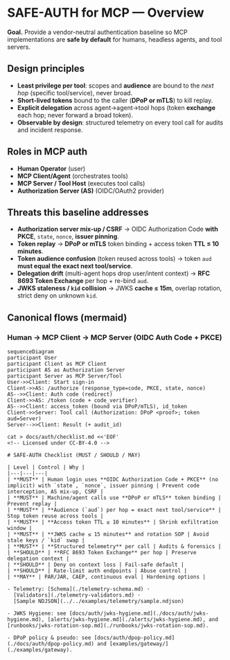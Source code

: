 <!-- Licensed under CC-BY-4.0 -->

# SAFE-AUTH for MCP — Overview

**Goal.** Provide a vendor-neutral authentication baseline so MCP implementations are **safe by default** for humans, headless agents, and tool servers.

## Design principles
- **Least privilege per tool**: scopes and **audience** are bound to the *next hop* (specific tool/service), never broad.
- **Short-lived tokens** bound to the caller (**DPoP or mTLS**) to kill replay.
- **Explicit delegation** across agent→agent→tool hops (token **exchange** each hop; never forward a broad token).
- **Observable by design**: structured telemetry on every tool call for audits and incident response.

## Roles in MCP auth
- **Human Operator** (user)
- **MCP Client/Agent** (orchestrates tools)
- **MCP Server / Tool Host** (executes tool calls)
- **Authorization Server (AS)** (OIDC/OAuth2 provider)

## Threats this baseline addresses
- **Authorization server mix-up / CSRF** → OIDC Authorization Code **with PKCE**, `state`, `nonce`, **issuer pinning**.
- **Token replay** → **DPoP or mTLS** token binding + access token **TTL ≤ 10 minutes**.
- **Token audience confusion** (token reused across tools) → token `aud` **must equal the exact next tool/service**.
- **Delegation drift** (multi-agent hops drop user/intent context) → **RFC 8693 Token Exchange** per hop + re-bind `aud`.
- **JWKS staleness / `kid` collision** → JWKS **cache ≤ 15m**, overlap rotation, strict deny on unknown `kid`.

## Canonical flows (mermaid)
### Human → MCP Client → MCP Server (OIDC Auth Code + PKCE)
```mermaid
sequenceDiagram
participant User
participant Client as MCP Client
participant AS as Authorization Server
participant Server as MCP Server/Tool
User->>Client: Start sign-in
Client->>AS: /authorize (response_type=code, PKCE, state, nonce)
AS-->>Client: Auth code (redirect)
Client->>AS: /token (code + code_verifier)
AS-->>Client: access_token (bound via DPoP/mTLS), id_token
Client->>Server: Tool call (Authorization: DPoP <proof>; token aud=Server)
Server-->>Client: Result (+ audit_id)

cat > docs/auth/checklist.md <<'EOF'
<!-- Licensed under CC-BY-4.0 -->

# SAFE-AUTH Checklist (MUST / SHOULD / MAY)

| Level | Control | Why |
|---|---|---|
| **MUST** | Human login uses **OIDC Authorization Code + PKCE** (no implicit) with `state`, `nonce`, issuer pinning | Prevent code interception, AS mix-up, CSRF |
| **MUST** | Machine/agent calls use **DPoP or mTLS** token binding | Prevent replay |
| **MUST** | **Audience (`aud`) per hop = exact next tool/service** | Stop token reuse across tools |
| **MUST** | **Access token TTL ≤ 10 minutes** | Shrink exfiltration window |
| **MUST** | **JWKS cache ≤ 15 minutes** and rotation SOP | Avoid stale keys / `kid` swap |
| **MUST** | **Structured telemetry** per call | Audits & forensics |
| **SHOULD** | **RFC 8693 Token Exchange** per hop | Preserve delegation context |
| **SHOULD** | Deny on context loss | Fail-safe default |
| **SHOULD** | Rate-limit auth endpoints | Abuse control |
| **MAY** | PAR/JAR, CAEP, continuous eval | Hardening options |

- Telemetry: [Schema](./telemetry-schema.md) ·
  [Validators](./telemetry-validators.md) ·
  [Sample NDJSON](../../examples/telemetry/sample.ndjson)

- JWKS Hygiene: see [docs/auth/jwks-hygiene.md](./docs/auth/jwks-hygiene.md), [alerts/jwks-hygiene.md](./alerts/jwks-hygiene.md), and [runbooks/jwks-rotation-sop.md](./runbooks/jwks-rotation-sop.md).

- DPoP policy & pseudo: see [docs/auth/dpop-policy.md](./docs/auth/dpop-policy.md) and [examples/gateway/](./examples/gateway).

